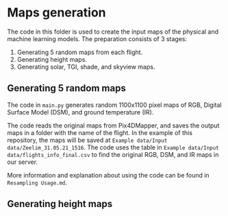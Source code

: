 # Maps generation
The code in this folder is used to create the input maps of the physical and machine learning models. The preparation consists of 3 stages:
1) Generating 5 random maps from each flight.
2) Generating height maps.
3) Generating solar, TGI, shade, and skyview maps.
   
## Generating 5 random maps 
The code in `main.py` generates random 1100x1100 pixel maps of RGB, Digital Surface Model (DSM), and ground temperature (IR). 

The code reads the original maps from Pix4DMapper, and saves the output maps in a folder with the name of the flight. In the example of this repository, the maps will be saved at `Example data/Input data/Zeelim_31.05.21_1516`. The code uses the table in `Example data/Input data/flights_info_final.csv` to find the original RGB, DSM, and IR maps in our server.

More information and explanation about using the code can be found in `Resampling Usage.md`. 

## Generating height maps



